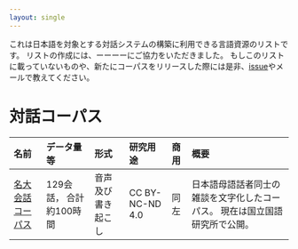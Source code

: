 ```yaml
---
layout: single
---
```


これは日本語を対象とする対話システムの構築に利用できる言語資源のリストです。
リストの作成には、ーーーーにご協力をいただきました。
もしこのリストに載っていないものや、新たにコーパスをリリースした際には是非、[issue](https://github.com/masahiro-mi/masahiro-mi.github.io/issues)やメールで教えてください。


# 対話コーパス

| 名前                                         | データ量等         | 形式         | 研究用途     | 商用         | 概要                                               |  
|:--------------------------------------------|:------------------|:------------|:------------|:------------|:---------------------------------------------------|
| [名大会話コーパス](https://mmsrv.ninjal.ac.jp/nucc/)  | 129会話， 合計約100時間 | 音声及び書き起こし | CC BY-NC-ND 4.0 | 同左 | 日本語母語話者同士の雑談を文字化したコーパス。 現在は国立国語研究所で公開。 | 

